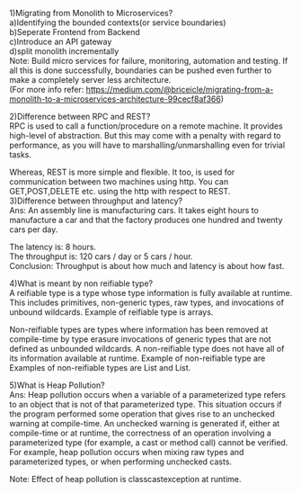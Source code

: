 1)Migrating from Monolith to Microservices?<br>
a)Identifying the bounded contexts(or service boundaries)<br>
b)Seperate Frontend from Backend<br>
c)Introduce an API gateway<br>
d)split monolith incrementally<br>
Note: Build micro services for failure, monitoring, automation and testing. If all this is done successfully, boundaries can be pushed  even further to make a completely server less architecture. <br>(For more info refer: https://medium.com/@briceicle/migrating-from-a-monolith-to-a-microservices-architecture-99cecf8af366)

2)Difference between RPC and REST?<br>
RPC is used to call a function/procedure on a remote machine. It provides high-level of abstraction. But this may come with a penalty with regard to performance, as you will have to marshalling/unmarshalling even for trivial tasks.

Whereas, REST is more simple and flexible. It too, is used for communication between two machines using http. You can GET,POST,DELETE etc. using the http with respect to REST.<br>
3)Difference between throughput and latency?<br>
Ans: An assembly line is manufacturing cars. It takes eight hours to manufacture a car and that the factory produces one hundred and twenty cars per day.

The latency is: 8 hours.<br>
The throughput is: 120 cars / day or 5 cars / hour.<br>
Conclusion: Throughput is about how much and latency is about how fast.

4)What is meant by non reifiable type?<br>
A reifiable type is a type whose type information is fully available at runtime. This includes primitives, non-generic types, raw types, and invocations of unbound wildcards. Example of reifiable type is arrays. 

Non-reifiable types are types where information has been removed at compile-time by type erasure invocations of generic types that are not defined as unbounded wildcards. A non-reifiable type does not have all of its information available at runtime. Example of non-reifiable type are Examples of non-reifiable types are List<String> and List<Number>.

5)What is Heap Pollution?<br>
Ans: Heap pollution occurs when a variable of a parameterized type refers to an object that is not of that parameterized type. This situation occurs if the program performed some operation that gives rise to an unchecked warning at compile-time. An unchecked warning is generated if, either at compile-time or at runtime, the correctness of an operation involving a parameterized type (for example, a cast or method call) cannot be verified. For example, heap pollution occurs when mixing raw types and parameterized types, or when performing unchecked casts.

Note: Effect of heap pollution is classcastexception at runtime.



